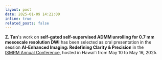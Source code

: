 ```yaml
---
layout: post
date: 2025-01-09 14:21:00
inline: true
related_posts: false
---
```


**Z. Tan**'s work on **self-gated self-supervised ADMM unrolling for 0.7 mm mesoscale resolution DWI** has been selected as oral presentation in the session **AI-Enhanced Imaging: Redefining Clarity & Precision** in the [ISMRM Annual Conference](https://www.ismrm.org/25m/), hosted in Hawai'i from May 10 to May 16, 2025.
